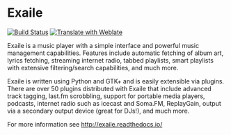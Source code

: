 Exaile
======

[![Build Status](https://travis-ci.org/exaile/exaile.svg?branch=master)](https://travis-ci.org/exaile/exaile)
[![Translate with Weblate](https://hosted.weblate.org/widgets/exaile/-/svg-badge.svg)](https://hosted.weblate.org/engage/exaile/)

Exaile is a music player with a simple interface and powerful
music management capabilities. Features include automatic fetching of album art,
lyrics fetching, streaming internet radio, tabbed playlists, smart playlists
with extensive filtering/search capabilities, and much more.

Exaile is written using Python and GTK+ and is easily extensible via plugins.
There are over 50 plugins distributed with Exaile that include advanced track
tagging, last.fm scrobbling, support for portable media players, podcasts,
internet radio such as icecast and Soma.FM, ReplayGain, output via a secondary
output device (great for DJs!), and much more.

For more information see http://exaile.readthedocs.io/
